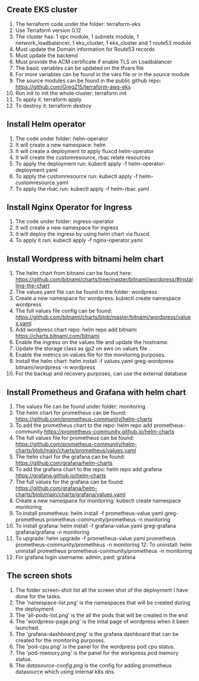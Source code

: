 ## Create EKS cluster
1. The terraform code under the folder: terraform-eks
2. Use Terraform version 0.12
3. The cluster has: 1 vpc module, 1 subnets module, 1 network_loadbalancer, 1 eks_cluster, 1 eks_cluster and 1 route53 module
4. Must update the Domain information for Route53 records
5. Must update the backend
6. Must provide the ACM certificate if enable TLS on Loadbalancer
7. The basic variables can be updated on the tfvars file
8. For more variables can be found in the vars file or in the source module
9. The source modules can be found in the public github repo: https://github.com/Greg215/terraform-aws-eks
10. Run init to init the whole cluster: terraform init
11. To apply it: terraform apply
12. To destroy it: terraform destroy

## Install Helm operator
1. The code under folder: helm-operator
2. It will create a new namespace: helm
3. It will create a deployment to apply fluxcd helm-operator
4. It will create the customresource, rbac relate resources
5. To apply the deployment run: kubectl apply -f helm-operator-deployment.yaml
6. To apply the customresource run: kubectl apply -f helm-customresource.yaml
6. To apply the rbac run: kubectl apply -f helm-rbac.yaml

## Install Nginx Operator for Ingress
1. The code under folder: ingress-operator
2. It will create a new namespace for ingress
3. It will deploy the ingress by using helm chart via fluxcd.
4. To apply it run: kubectl apply -f nginx-operator.yaml

## Install Wordpress with bitnami helm chart
1. The helm chart from bitnami can be found here: https://github.com/bitnami/charts/tree/master/bitnami/wordpress/#installing-the-chart
2. The values.yaml file can be found in the folder: wordpress
3. Create a new namespace for wordpress: kubectl create namespace wordpress
4. The full values file config can be found: https://github.com/bitnami/charts/blob/master/bitnami/wordpress/values.yaml
5. Add wordpress chart repo: helm repo add bitnami https://charts.bitnami.com/bitnami
6. Enable the ingress on the values file and update the hostname.
7. Update the storage class as gp2 on aws on values file .
8. Enable the metrics on values file for the monitoring purposes.
9. Install the helm chart: helm install -f values.yaml greg-wordpress bitnami/wordpress -n wordpress
10. For the backup and recovery purposes, can use the external database

## Install Prometheus and Grafana with helm chart
1. The values file can be found under folder: monitoring
2. The helm chart for prometheus can be found: https://github.com/prometheus-community/helm-charts
3. To add the prometheus chart to the repo: helm repo add prometheus-community https://prometheus-community.github.io/helm-charts
4. The full values file for prometheus can be found: https://github.com/prometheus-community/helm-charts/blob/main/charts/prometheus/values.yaml
5. The helm chart for the grafana can be found: https://github.com/grafana/helm-charts
6. To add the grafana chart to the repo: helm repo add grafana https://grafana.github.io/helm-charts
7. The full values for the grafana can be found: https://github.com/grafana/helm-charts/blob/main/charts/grafana/values.yaml
8. Create a new namespace for monitoring: kubectl create namespace monitoring
9. To install prometheus: helm install -f prometheus-value.yaml greg-prometheus prometheus-community/prometheus -n monitoring
10. To install grafana: helm install -f grafana-value.yaml greg-grafana grafana/grafana -n monitoring
11. To upgrade: helm upgrade -f prometheus-value.yaml prometheus prometheus-community/prometheus -n monitoring
12: To uninstall: helm uninstall prometheus prometheus-community/prometheus -n monitoring
13. For grafana login username: admin, pwd: grafana

## The screen shots
1. The folder screen-shot list all the screen shot of the deployment I have done for the tasks.
2. The 'namespace-list.png' is the namespaces that will be created during the deployment
3. The 'all-pods-list.png' is the all the pods that will be created in the end
4. The 'wordpress-page.png' is the inital page of wordpress when it been launched.
5. The 'grafana-dashboard.png' is the grafana dashboard that can be created for the monitoring purposes.
6. The 'pod-cpu.png' is the panel for the wordpress pod cpu status.
7. The 'pod-memory.png' is the panel for the workpress pod memory status.
8. The *datasource-config.png* is the config for adding prometheus datasource which using internal k8s dns.
